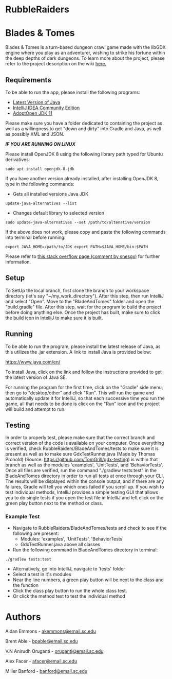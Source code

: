 # RubbleRaiders
# Blades & Tomes

Blades & Tomes is a turn-based dungeon crawl game made with the libGDX engine
where you play as an adventurer, wishing to strike his fortune within the deep depths
of dark dungeons. To learn more about the project, please refer to the project
description on the wiki [here.](https://github.com/SCCapstone/RubbleRaiders/wiki/Project-Description)

## Requirements

To be able to run the app, please install the following programs:

* [Latest Version of Java](https://www.java.com/en/)
* [IntelliJ IDEA Community Edition](https://www.jetbrains.com/idea/download/#section=Windows)
* [AdoptOpen JDK 11](https://adoptopenjdk.net/)

Please make sure you have a folder dedicated to containing the project as well as a willingness
to get "down and dirty" into Gradle and Java, as well as possibly XML and JSON.

**_IF YOU ARE RUNNING ON LINUX_**

Please install OpenJDK 8 using the following library path typed for Ubuntu derivatives:

`sudo apt install openjdk-8-jdk`

If you have another version already installed, after installing OpenJDK 8, type in the following commands:

* Gets all installed versions Java JDK <br>

`update-java-alternatives --list`

* Changes default library to selected version <br>

`sudo update-java-alternatives --set /path/to/altenative/version`

If the above does not work, please copy and paste the following commands into terminal before running:

`export JAVA_HOME=/path/to/JDK
export PATH=$JAVA_HOME/bin:$PATH`

Please refer to [this stack overflow page (comment by snesgx)](https://stackoverflow.com/questions/55847497/how-do-i-troubleshoot-inconsistency-detected-dl-lookup-c-111-java-result-12) for further information.

## Setup

To SetUp the local branch, first clone the branch to your workspace directory (let's say "~/my_work_directory").
After this step, then run IntelliJ and select "Open". Move to the "BladeAndTomes" folder and open the
"build.gradle" file. After this step, wait for the program to build the project before doing anything else.
Once the project has built, make sure to click the build icon in IntelliJ to make sure it is built.

## Running

To be able to run the program, please install the latest release of Java, as this utilizes the .jar extension.
A link to install Java is provided below:

https://www.java.com/en/

To install Java, click on the link and follow the instructions provided to get the latest version of Java SE.

For running the program for the first time, click on the "Gradle" side menu, then go to "desktop/other" and
click "Run". This will run the game and automatically update it for IntelliJ, so that each successive time you
run the game, all that needs to be done is click on the "Run" icon and the project will build and attempt to
run.

## Testing

In order to properly test, please make sure that the correct branch and correct version of the code is
available on your computer. Once everything is verified, check RubbleRaiders/BladeAndTomes/tests
to make sure it is present as well as to make sure GdxTestRunner.java (Made by Thomas Pronold)
(Source: https://github.com/TomGrill/gdx-testing) is within that branch as well as the
modules 'examples', 'UnitTests', and 'BehaviorTests'. Once all files are verified, run the
command "./gradlew tests:test" in the BladeAndTomes directory in order to run all tests at once through your CLI. The results will
be displayed within the console output, and if there are any failures, Gradle will tell you which ones failed if you
scroll up. If you wish to test individual methods, IntelliJ provides a simple testing GUI
that allows you to do single tests if you open the test file in IntelliJ and left click on the
green play button next to the method or class.

### Example Test
* Navigate to RubbleRaiders/BladeAndTomes/tests and check to see if the following are present:
  * Modules: 'examples', 'UnitTests', 'BehaviorTests'
  * GdxTestRunner.java above all classes
* Run the following command in BladeAndTomes directory in terminal:

`./gradlew tests:test`

* Alternatively, go into IntelliJ, navigate to 'tests' folder
* Select a test in it's modules
* Near the line numbers, a green play button will be next to the class and the function
* Click the class play button to run the whole class test.
* Or click the method test to test the individual method

# Authors

Aidan Emmons - akemmons@email.sc.edu

Brent Able - bpable@email.sc.edu

V.N Anirudh Oruganti - oruganti@email.sc.edu

Alex Facer - afacer@email.sc.edu

Miller Banford - banford@email.sc.edu
